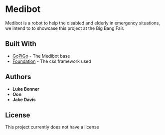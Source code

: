 # Medibot

Medibot is a robot to help the disabled and elderly in emergency situations, we intend to to showcase this project at the Big Bang Fair.

## Built With

* [GoPiGo](https://www.dexterindustries.com/gopigo/) - The Medibot base
* [Foundation](http://foundation.zurb.com/) - The css framework used

## Authors

* **Luke Bonner** 
* **Oon** 
* **Jake Davis** 

## License

This project currently does not have a license
